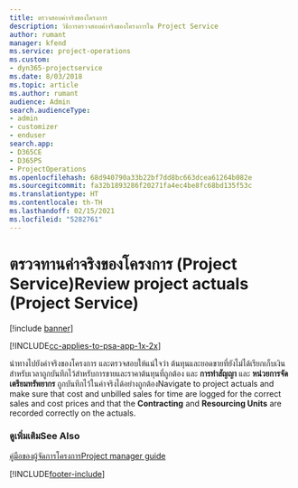 ```yaml
---
title: ตรวจสอบค่าจริงของโครงการ
description: วิธีการตรวจสอบค่าจริงของโครงการใน Project Service
author: rumant
manager: kfend
ms.service: project-operations
ms.custom:
- dyn365-projectservice
ms.date: 8/03/2018
ms.topic: article
ms.author: rumant
audience: Admin
search.audienceType:
- admin
- customizer
- enduser
search.app:
- D365CE
- D365PS
- ProjectOperations
ms.openlocfilehash: 68d940790a33b22bf7dd8bc663dcea61264b082e
ms.sourcegitcommit: fa32b1893286f20271fa4ec4be8fc68bd135f53c
ms.translationtype: HT
ms.contentlocale: th-TH
ms.lasthandoff: 02/15/2021
ms.locfileid: "5282761"
---
```

# <a name="review-project-actuals-project-service"></a><span data-ttu-id="e16d6-103">ตรวจทานค่าจริงของโครงการ (Project Service)</span><span class="sxs-lookup"><span data-stu-id="e16d6-103">Review project actuals (Project Service)</span></span>

[!include [banner](../includes/psa-now-project-operations.md)]

[!INCLUDE[cc-applies-to-psa-app-1x-2x](../includes/cc-applies-to-psa-app-1x-2x.md)]

<span data-ttu-id="e16d6-104">นำทางไปยังค่าจริงของโครงการ และตรวจสอบให้แน่ใจว่า ต้นทุนและยอดขายที่ยังไม่ได้เรียกเก็บเงินสำหรับเวลาถูกบันทึกไว้สำหรับการขายและราคาต้นทุนที่ถูกต้อง และ **การทำสัญญา** และ **หน่วยการจัดเตรียมทรัพยากร** ถูกบันทึกไว้ในค่าจริงได้อย่างถูกต้อง</span><span class="sxs-lookup"><span data-stu-id="e16d6-104">Navigate to project actuals and make sure that cost and unbilled sales for time are logged for the correct sales and cost prices and that the **Contracting** and **Resourcing Units** are recorded correctly on the actuals.</span></span>  
  
### <a name="see-also"></a><span data-ttu-id="e16d6-105">ดูเพิ่มเติม</span><span class="sxs-lookup"><span data-stu-id="e16d6-105">See Also</span></span>  
 [<span data-ttu-id="e16d6-106">คู่มือของผู้จัดการโครงการ</span><span class="sxs-lookup"><span data-stu-id="e16d6-106">Project manager guide</span></span>](../psa/project-manager-guide.md)


[!INCLUDE[footer-include](../includes/footer-banner.md)]
